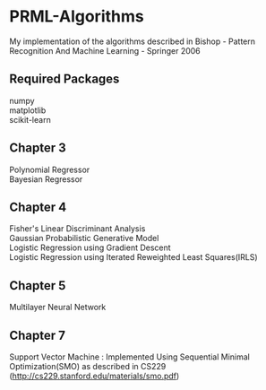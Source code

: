 # PRML-Algorithms
My implementation of the algorithms described in Bishop - Pattern Recognition And Machine Learning - Springer 2006

## Required Packages

numpy <br />
matplotlib <br />
scikit-learn

## Chapter 3

Polynomial Regressor <br />
Bayesian Regressor

## Chapter 4

Fisher's Linear Discriminant Analysis <br />
Gaussian Probabilistic Generative Model <br />
Logistic Regression using Gradient Descent <br />
Logistic Regression using Iterated Reweighted Least Squares(IRLS)

## Chapter 5

Multilayer Neural Network

## Chapter 7

Support Vector Machine : Implemented Using Sequential Minimal Optimization(SMO) as described in CS229 
(http://cs229.stanford.edu/materials/smo.pdf)